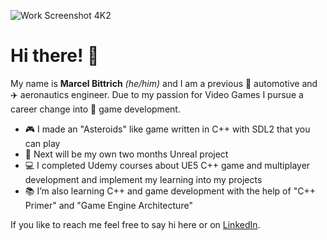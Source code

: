 
![Work Screenshot 4K2](https://user-images.githubusercontent.com/113523293/190179188-5b1f25c3-7354-409a-8288-b7d0a2ecf6d8.png)
# Hi there! 👋

My name is **Marcel Bittrich** *(he/him)* and I am a previous 🚗 automotive and ✈️ aeronautics engineer. Due to my passion for Video Games I pursue a career change into :space_invader: game development.

- :video_game: I made an "Asteroids" like game written in C++ with SDL2 that you can play
- :rocket: Next will be my own two months Unreal project 
- 💻 I completed Udemy courses about UE5 C++ game and multiplayer development and implement my learning into my projects
- :books: I’m also learning C++ and game development with the help of "C++ Primer" and "Game Engine Architecture"

If you like to reach me feel free to say hi here or on [LinkedIn](www.linkedin.com/in/marcel-bittrich).

<!--
**marcelbittrich/marcelbittrich** is a ✨ _special_ ✨ repository because its `README.md` (this file) appears on your GitHub profile.

Here are some ideas to get you started:

- :video_game: I’m currently working on a 
- :books: I’m currently learning ...
- 👯 I’m looking to collaborate on ...
- 🤔 I’m looking for help with ...
- 💬 Ask me about ...
- 📫 How to reach me: ...
- 😄 Pronouns: ...
- ⚡ Fun fact: ...

![Work Screenshot](https://user-images.githubusercontent.com/113523293/190176435-0d8876bb-1b32-483e-a891-53b61a6308e4.png)
![Work Screenshot 4K](https://user-images.githubusercontent.com/113523293/190177579-6fe9c938-58de-426c-a892-4907d19abe98.png)
-->



